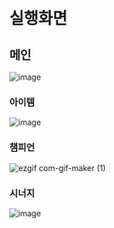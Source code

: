 

# 실행화면

## 메인

![image](https://user-images.githubusercontent.com/104752202/199495843-5299780c-0bd0-428a-bf34-0ae2e91fab89.png)

### 아이템

![image](https://user-images.githubusercontent.com/104752202/199496186-26a008cc-7276-4485-bc58-bea48ee5e09b.png)

### 챔피언

![ezgif com-gif-maker (1)](https://user-images.githubusercontent.com/104752202/177034019-91fe3813-abe9-462b-8708-f5ce4f4f0e44.gif)

### 시너지

![image](https://user-images.githubusercontent.com/104752202/199499948-9e88828c-ee63-4223-aa31-3b7af0569612.png)
